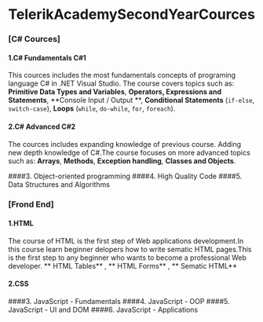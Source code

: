# TelerikAcademySecondYearCources

### [C# Cources]

#### 1.C# Fundamentals C#1
This cources includes the most fundamentals concepts of programing language C# in .NET Visual Studio. The course covers topics such as: **Primitive Data Types and Variables**, **Operators, Expressions and Statements**, **Console Input / Output **, **Conditional Statements**  (`if-else`, `switch-case`), **Loops** (`while`, `do-while`, `for`, `foreach`).

#### 2.C# Advanced C#2
The cources includes expanding knowledge of previous course. Adding new depth knowledge of C#.The course focuses on more advanced topics such as: **Arrays**, **Methods**, **Exception handling**,  **Classes and Objects**.

####3. Object-oriented programming
####4. High Quality Code
####5. Data Structures and Algorithms

### [Frond End]

#### 1.HTML
The course of HTML is the first step of Web applications development.In this course learn beginner delopers how to write sematic HTML pages.This is the first step to any beginner who wants to become a professional  Web developer. ** HTML Tables** , ** HTML Forms** , ** Sematic HTML**

#### 2.CSS


####3. JavaScript - Fundamentals
####4. JavaScript - OOP
####5. JavaScript - UI and DOM
####6. JavaScript - Applications

